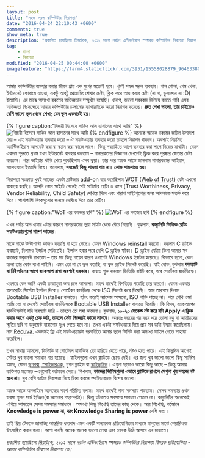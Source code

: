 ```yaml
---
layout: post
title: "সহজ সরল কম্পিউটার নিরাপত্তা"
date: "2016-04-24 22:10:43 +0600"
comments: true
show_meta: true
description: "প্রকাশিত হয়েছিলো প্রিয়টেকে, ২০১২ সালে নরটন এন্টিভাইরাস স্পন্সরড কম্পিউটার নিরাপত্তা বিষয়ক প্রতিযোগিতা - আমার কম্পিউটার জীবনের নিরাপত্তা তে।"
tag:
    - বাংলা
    - নিরাপত্তা
modified: "2016-04-25 00:44:00 +0600"
imagefeature: "https://farm4.staticflickr.com/3951/15558028879_96463380af_z.jpg"
---
```

আমার কম্পিউটার ব্যবহার করার জীবন প্রায় এক যুগের মতোই হবে। খুবই সহজ সরল ব্যবহার। গান শোনা, গেম খেলা, ইন্টারনেট ফোরামে যাওয়া, একটু আধটু প্রোগ্রামিং শেখার চেষ্টা, ক্লিক করে আয় করার চেষ্টা (না না, ডুল্যান্সার না :D) ইত্যাদি। এর মাঝে অসংখ্য রকমের অভিজ্ঞতার সম্মুখীন হয়েছি। খারাপ, ভালো সবরকম মিলিয়ে বলতে পারি এসব অভিজ্ঞতা নিঃসন্দেহে আমার কম্পিউটার চালানোর ব্যাপারটাকে আরো নিরাপদ করেছে। **দ্রুত শেখা ভালো, তার চাইতেও বেশি ভালো ভুল থেকে শেখা; যেন ভুল একবারই হয়।**
<!-- more -->
{% figure caption:"বিজয়ী হিসেবে সাকিব আল হাসানের সাথে আমি" %}
![বিজয়ী হিসেবে সাকিব আল হাসানের সাথে আমি](https://farm4.staticflickr.com/3951/15558028879_96463380af_z.jpg)
{% endfigure %}
অনেকে অনেক রকমের জটিল উপদেশ দেয় – এই সফটওয়্যার ব্যবহার করো – ঐ সফটওয়্যার ব্যবহার করো তাহলে নিরাপদ থাকবে। অবশ্যই নিয়মিত অ্যান্টিভাইরাস আপডেট করা বা স্ক্যান করা কাজে লাগে। কিন্তু সবচাইতে আগে ব্যবহার করা লাগে নিজের মাথাটা। যেমন একদম শুরুতে প্রথম যখন ইন্টারনেট ব্যবহার করতাম – নানারকমের বিজ্ঞাপন দেখলেই ক্লিক করে পুরষ্কার জেতার চেষ্টা করতাম। পরে ভাইয়ার ঝাড়ি খেয়ে বুঝেছিলাম এসব ভুয়া। তার পরে আস্তে আস্তে জানলাম নানারকমের ভাইরাস, ম্যালওয়্যার ইত্যাদি নিয়ে। জানলাম, **সহজেই কিছু পাওয়া যায় না। লোভ সামলাতে হয়।**

নিরাপত্তা সংক্রান্ত খুবই কাজের একটা ব্রাউজার add-on বার করেছিলাম <a href="http://www.mywot.com/"> WOT (Web of Trust) </a> যেটা এখনো ব্যবহার করছি। আপনি কোন সাইটে গেলেই সেই সাইটের রেটিং ৪ ধাপে (Trust Worthiness, Privacy, Vendor Reliability, Child Safety) দেখিয়ে দিবে এবং খারাপ সাইটগুলোর জন্য আপনাকে সতর্ক করে দিবে। পাশাপাশি লিংকগুলোর জন্যও দেখিয়ে দিবে তার রেটিং।

{% figure caption:"WoT এর কাজের ছবি" %}
![WoT এর কাজের ছবি](https://farm6.staticflickr.com/5614/15745441262_de34d62f19_z.jpg)
{% endfigure %}

এখন পর্যন্ত অসংখ্যবার এটার কারণে নানারকমের ভুয়া সাইট থেকে বেঁচে গিয়েছি। বুঝলাম, **কম্যুনিটি ভিত্তিক রেটিং সফটওয়্যারগুলো দারুণ কাজের**।

মাঝে মাঝে উল্টাপাল্টা কাজও করেছি বা হয়ে গেছে। যেমন Windows reinstall করবো। করলাম C ড্রাইভ ফরম্যাট, দিলামও ইন্সটল সেটাতেই। ইন্সটল হবার পরে দেখি C ড্রাইভ ফাঁকা। D ড্রাইভ যেটায় কিনা আমার সব কাজের ডকুমেন্ট রাখতাম – তার সব কিছু গায়েব কারণ ওখানেই Windows ইন্সটল হয়েছে। কিভাবে হলো, কেন হলো তার কোন ব্যখা পাইনি। এমন তো না যে ভুল করেছি, বা ভুল ড্রাইভ সিলেক্ট করেছি। যাই হোক, বুঝলাম **ফরম্যাট বা রিইন্সটলের আগে ব্যাকআপ রাখা অবশ্যই দরকার।** রাখাও শুরু করলাম ডিভিডি রাইট করে, পরে পোর্টেবল হার্ডডিস্কে।

এরপরে কেন জানি একটা তাড়াহুড়া ভাব চলে আসলো। মাঝে মাঝেই বিপত্তিতে পড়েছি তার কারণে। যেমন একবার অপারেটিং সিস্টেম ইন্সটল দিবো। পোর্টেবল হার্ডডিস্ক থেকে ISO সিলেক্ট করে দিয়েছি। আর তারপরে দিলাম Bootable USB Installer বানাতে। হঠাৎ করেই ম্যাসেজ আসলো, ISO নাকি পাচ্ছে না। পরে দেখি ওমা! আমি তো না দেখেই পোর্টেবল হার্ডডিস্ককে Bootable USB Installer বানাতে দিয়েছি। কি বিপদ, ব্যাকআপের হার্ডডিস্কটাই যদি ফরম্যাট মারি - তাহলে তো মহা ঝামেলা। বুঝলাম, **১০-২০ সেকেন্ড নষ্ট করে যদি Apply এ ক্লিক করার আগে একটু চেক করি, তাহলে সেটা নিজেরই কাজে লাগবে।** অন্ততঃ বছরের পর বছর ধরে তোলা বন্ধু বা আত্মীয়দের স্মৃতির ছবি বা ডকুমেন্ট হারানোর দুঃখ পেতে হবে না। তখন একটা সফটওয়্যার দিয়ে প্রায় সব ডাটা উদ্ধার করেছিলাম। নাম <a href="http://www.piriform.com/recuva">Recuva.</a> একদমই ফ্রি এই সফটওয়্যারটা পরবর্তিতে আমার ভুলে ডিলিট করা অসংখ্য ফাইল পেতে সাহায্য করেছিল।

তখন মাথায় আসলো, ডিভিডি বা পোর্টেবল হার্ডডিস্ক তো হারিয়ে যেতে পারে, নষ্টও হতে পারে। এই কিছুদিন আগেই সেটার খুব ভালো সমাধান বার হয়েছে। ফাইলগুলো এখন ক্লাউডে ছেড়ে দেই। এর জন্য খুব ভালো ভালো কিছু সার্ভিস আছে, যেমন <a href="http://db.tt/XyKSnI4">ড্রপবক্স</a>,<a href="https://spideroak.com/download/referral/4a28550285ae17f115faecc35292af86"> স্পাইডারওক,</a> গুগল ড্রাইভ বা <a href="https://onedrive.live.com/?invref=f0f6d25fbd165079&invsrc=90">স্কাইড্রাইভ</a>। এগুলা ছাড়াও আরো কিছু আছে – কিন্তু আমার ব্যক্তিগত মতামত –এগুলোই বর্তমানে সেরা। শিখলাম, **কাজের জিনিষগুলো এভাবে ক্লাউডে রাখলে সেগুলা খুব সহজে নষ্ট হবে না**। খুব বেশি ডাটার নিরাপত্তা নিয়ে চিন্তা করলে স্পাইডারওক বিশেষ ভালো।

আস্তে আস্তে অনলাইনে অনেকের সাথে পরিচিত হলাম। মাঝে মাঝেই নানা সমস্যায় পড়তাম। সেসব সমস্যায় প্রথম ভরসা গুগল সার্চ ইন্ঞ্জিন(বা আপনার পছন্দেরটা)। কিন্তু ওটাতেও সবসময় সমাধান পেতাম না। কম্যুনিটির অনেকেই এগিয়ে আসতেন সেসব সমস্যার সমাধানে। অসংখ্য কিছু শিখেছি তাদের কাছ থেকে। আর শিখেছি, বর্তমানে **Knowledge is power না, বরং Knowledge Sharing is power** বেশি সত্য।

তাই প্রিয় টেককে জানাচ্ছি আন্তরিক ধন্যবাদ এমন একটি অন্যরকম প্রতিযোগিতার মাধ্যমে মানুষের মাঝে শেয়ারিংকে উৎসাহিত করার জন্য। আশা করছি অনেক অনেক ভালো লেখা এবং লেখক উঠে আসবে এর মাধ্যমে।

*প্রকাশিত হয়েছিলো <a href="http://tech.priyo.com/blog/2012/07/10/4414.html">প্রিয়টেকে</a>, ২০১২ সালে নরটন এন্টিভাইরাস স্পন্সরড কম্পিউটার নিরাপত্তা বিষয়ক প্রতিযোগিতা - আমার কম্পিউটার জীবনের নিরাপত্তা তে।*
